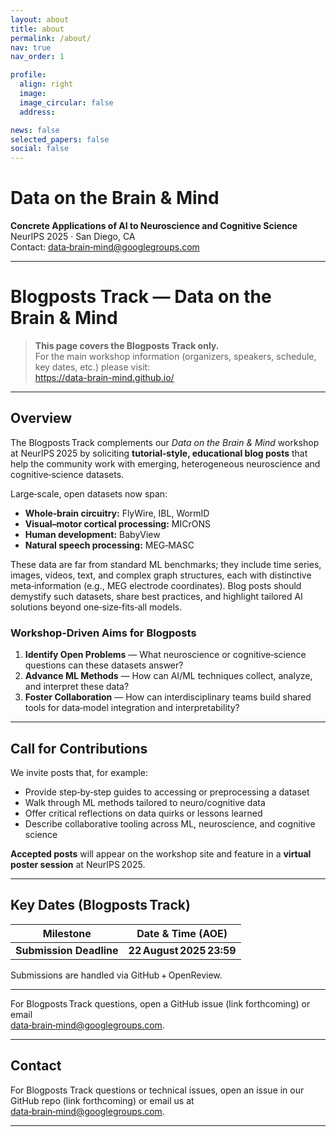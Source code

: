 ```yaml
---
layout: about
title: about
permalink: /about/
nav: true
nav_order: 1

profile:
  align: right
  image:
  image_circular: false
  address:

news: false
selected_papers: false
social: false
---
```


# Data on the Brain & Mind  
**Concrete Applications of AI to Neuroscience and Cognitive Science**  
NeurIPS 2025 · San Diego, CA  
Contact: <a href="mailto:data-brain-mind@googlegroups.com">data‑brain‑mind@googlegroups.com</a>

---

# Blogposts Track — Data on the Brain & Mind

> **This page covers the Blogposts Track only.**  
> For the main workshop information (organizers, speakers, schedule, key dates, etc.) please visit:  
> <https://data-brain-mind.github.io/>

---

## Overview

The Blogposts Track complements our *Data on the Brain & Mind* workshop at NeurIPS 2025 by soliciting **tutorial‑style, educational blog posts** that help the community work with emerging, heterogeneous neuroscience and cognitive‑science datasets.

Large‑scale, open datasets now span:

- **Whole‑brain circuitry:** FlyWire, IBL, WormID  
- **Visual–motor cortical processing:** MICrONS  
- **Human development:** BabyView  
- **Natural speech processing:** MEG‑MASC  

These data are far from standard ML benchmarks; they include time series, images, videos, text, and complex graph structures, each with distinctive meta‑information (e.g., MEG electrode coordinates). Blog posts should demystify such datasets, share best practices, and highlight tailored AI solutions beyond one‑size‑fits‑all models.

### Workshop‑Driven Aims for Blogposts

1. **Identify Open Problems** — What neuroscience or cognitive‑science questions can these datasets answer?  
2. **Advance ML Methods** — How can AI/ML techniques collect, analyze, and interpret these data?  
3. **Foster Collaboration** — How can interdisciplinary teams build shared tools for data‑model integration and interpretability?

---

## Call for Contributions

We invite posts that, for example:

- Provide step‑by‑step guides to accessing or preprocessing a dataset  
- Walk through ML methods tailored to neuro/cognitive data  
- Offer critical reflections on data quirks or lessons learned  
- Describe collaborative tooling across ML, neuroscience, and cognitive science

**Accepted posts** will appear on the workshop site and feature in a **virtual poster session** at NeurIPS 2025.

---

## Key Dates (Blogposts Track)

| Milestone                | Date & Time (AOE) |
|--------------------------|-------------------|
| **Submission Deadline**  | **22 August 2025 23:59** |


Submissions are handled via GitHub + OpenReview.

---

For Blogposts Track questions, open a GitHub issue (link forthcoming) or email  
<a href="mailto:data-brain-mind@googlegroups.com">data‑brain‑mind@googlegroups.com</a>.


---

## Contact

For Blogposts Track questions or technical issues, open an issue in our GitHub repo (link forthcoming) or email us at <a href="mailto:data-brain-mind@googlegroups.com">data‑brain‑mind@googlegroups.com</a>.

---

